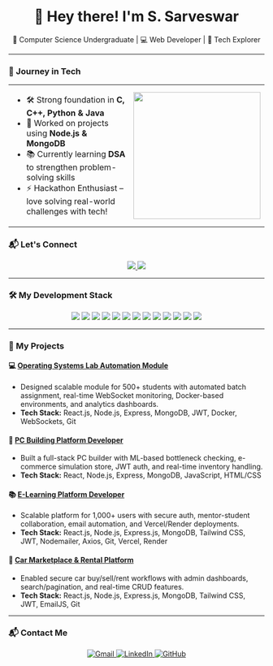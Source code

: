 <h1 align="center">👋 Hey there! I'm S. Sarveswar</h1>
<p align="center">
  🚀 Computer Science Undergraduate | 💻 Web Developer | 🎯 Tech Explorer
</p>

---

### 🚀 Journey in Tech

<table>
<tr>
<td>

- 🛠️ Strong foundation in **C, C++, Python & Java**  
- 🔗 Worked on projects using **Node.js & MongoDB**  
- 📚 Currently learning **DSA** to strengthen problem-solving skills  
- ⚡ Hackathon Enthusiast – love solving real-world challenges with tech!

</td>
<td>
  <img src="https://camo.githubusercontent.com/cdd56b556149c7fd4939be631072a4df05be1346f52592296737a390d8159c85/68747470733a2f2f692e70696e696d672e636f6d2f6f726967696e616c732f34372f66302f33342f34376630333432636563373262383030343633626630303365616331323537652e676966" width="250" />
</td>
</tr>
</table>

### 📬 Let's Connect

<p align="center">
  <a href="https://www.linkedin.com/in/sarveswar/">
    <img src="https://img.shields.io/badge/LinkedIn-blue?style=for-the-badge&logo=linkedin&logoColor=white" />
  </a>
  <a href="mailto:shsarveswar@gmail.com">
    <img src="https://img.shields.io/badge/Gmail-red?style=for-the-badge&logo=gmail&logoColor=white" />
  </a>
</p>

---

### 🛠️ My Development Stack

<p align="center">
  <img src="https://img.shields.io/badge/-C-00599C?style=for-the-badge&logo=c&logoColor=white" />
  <img src="https://img.shields.io/badge/-C++-00599C?style=for-the-badge&logo=c%2B%2B&logoColor=white" />
  <img src="https://img.shields.io/badge/-Java-007396?style=for-the-badge&logo=java&logoColor=white" />
  <img src="https://img.shields.io/badge/-Python-3776AB?style=for-the-badge&logo=python&logoColor=white" />
  <img src="https://img.shields.io/badge/-HTML5-E34F26?style=for-the-badge&logo=html5&logoColor=white" />
  <img src="https://img.shields.io/badge/-CSS3-1572B6?style=for-the-badge&logo=css3&logoColor=white" />
  <img src="https://img.shields.io/badge/-JavaScript-F7DF1E?style=for-the-badge&logo=javascript&logoColor=black" />
  <img src="https://img.shields.io/badge/-Node.js-339933?style=for-the-badge&logo=node.js&logoColor=white" />
  <img src="https://img.shields.io/badge/-MySQL-4479A1?style=for-the-badge&logo=mysql&logoColor=white" />
  <img src="https://img.shields.io/badge/-MongoDB-47A248?style=for-the-badge&logo=mongodb&logoColor=white" />
  <img src="https://img.shields.io/badge/-Git-F05032?style=for-the-badge&logo=git&logoColor=white" />
  <img src="https://img.shields.io/badge/-GitHub-181717?style=for-the-badge&logo=github&logoColor=white" />
  <img src="https://img.shields.io/badge/-Postman-FF6C37?style=for-the-badge&logo=postman&logoColor=white" />
</p>

---

### 📁 My Projects

#### 💻  [Operating Systems Lab Automation Module](https://github.com/SARVESWAR-5/LabAutomation-OSmodule)
- Designed scalable module for 500+ students with automated batch assignment, real-time WebSocket monitoring, Docker-based environments, and analytics dashboards.
- **Tech Stack:** React.js, Node.js, Express, MongoDB, JWT, Docker, WebSockets, Git

#### 🧠 [PC Building Platform Developer](https://github.com/SARVESWAR-5/pc-built-website)
- Built a full-stack PC builder with ML-based bottleneck checking, e-commerce simulation store, JWT auth, and real-time inventory handling.
- **Tech Stack:** React, Node.js, Express, MongoDB, JavaScript, HTML/CSS

#### 📚 [E-Learning Platform Developer](https://github.com/SARVESWAR-5/EduWaveAcademy)
- Scalable platform for 1,000+ users with secure auth, mentor-student collaboration, email automation, and Vercel/Render deployments.
- **Tech Stack:** React.js, Node.js, Express.js, MongoDB, Tailwind CSS, JWT, Nodemailer, Axios, Git, Vercel, Render

#### 🚗 [Car Marketplace & Rental Platform](https://github.com/SARVESWAR-5/AutoNest)
- Enabled secure car buy/sell/rent workflows with admin dashboards, search/pagination, and real-time CRUD features.
- **Tech Stack:** React.js, Node.js, Express.js, MongoDB, Tailwind CSS, JWT, EmailJS, Git

---




### 📬 Contact Me

<p align="center">
  <a href="mailto:shsarveswar@gmail.com">
    <img src="https://img.shields.io/badge/Gmail-D14836?style=for-the-badge&logo=gmail&logoColor=white" alt="Gmail" />
  </a>
  <a href="https://www.linkedin.com/in/sarveswar/">
    <img src="https://img.shields.io/badge/LinkedIn-0A66C2?style=for-the-badge&logo=linkedin&logoColor=white" alt="LinkedIn" />
  </a>
  <a href="https://github.com/sarveswar2003">
    <img src="https://img.shields.io/badge/GitHub-181717?style=for-the-badge&logo=github&logoColor=white" alt="GitHub" />
  </a>
</p>



